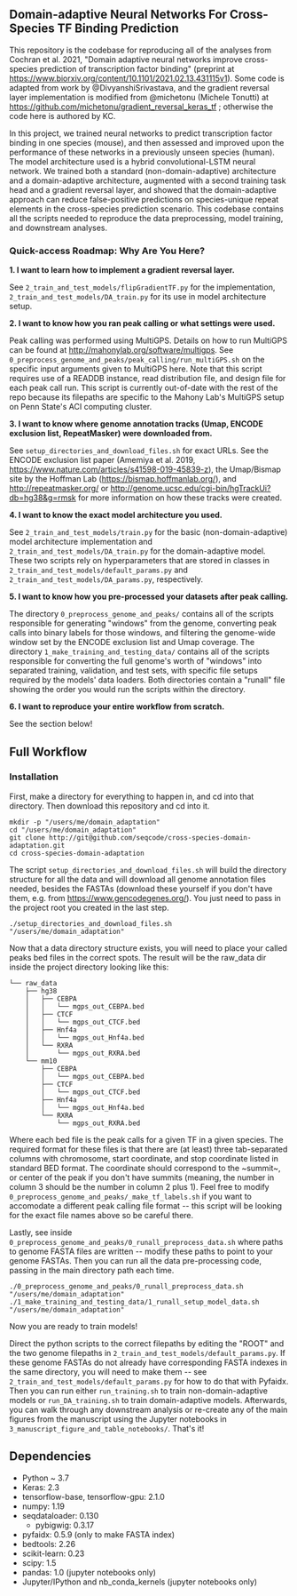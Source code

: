 ## Domain-adaptive Neural Networks For Cross-Species TF Binding Prediction

This repository is the codebase for reproducing all of the analyses from Cochran et al. 2021, "Domain adaptive neural networks improve cross-species prediction of transcription factor binding" (preprint at https://www.biorxiv.org/content/10.1101/2021.02.13.431115v1). Some code is adapted from work by @DivyanshiSrivastava, and the gradient reversal layer implementation is modified from @michetonu (Michele Tonutti) at https://github.com/michetonu/gradient_reversal_keras_tf ; otherwise the code here is authored by KC.

In this project, we trained neural networks to predict transcription factor binding in one species (mouse), and then assessed and improved upon the performance of these networks in a previously unseen species (human). The model architecture used is a hybrid convolutional-LSTM neural network. We trained both a standard (non-domain-adaptive) architecture and a domain-adaptive architecture, augmented with a second training task head and a gradient reversal layer, and showed that the domain-adaptive approach can reduce false-positive predictions on species-unique repeat elements in the cross-species prediction scenario. This codebase contains all the scripts needed to reproduce the data preprocessing, model training, and downstream analyses.


### Quick-access Roadmap: Why Are You Here?

**1. I want to learn how to implement a gradient reversal layer.**

See `2_train_and_test_models/flipGradientTF.py` for the implementation, `2_train_and_test_models/DA_train.py` for its use in model architecture setup.

**2. I want to know how you ran peak calling or what settings were used.**

Peak calling was performed using MultiGPS. Details on how to run MultiGPS can be found at http://mahonylab.org/software/multigps. See `0_preprocess_genome_and_peaks/peak_calling/run_multiGPS.sh` on the specific input arguments given to MultiGPS here. Note that this script requires use of a READDB instance, read distribution file, and design file for each peak call run.  This script is currently out-of-date with the rest of the repo because its filepaths are specific to the Mahony Lab's MultiGPS setup on Penn State's ACI computing cluster.

**3. I want to know where genome annotation tracks (Umap, ENCODE exclusion list, RepeatMasker) were downloaded from.**

See `setup_directories_and_download_files.sh` for exact URLs. See the ENCODE exclusion list paper (Amemiya et al. 2019, https://www.nature.com/articles/s41598-019-45839-z), the Umap/Bismap site by the Hoffman Lab (https://bismap.hoffmanlab.org/), and http://repeatmasker.org/ or http://genome.ucsc.edu/cgi-bin/hgTrackUi?db=hg38&g=rmsk for more information on how these tracks were created.

**4. I want to know the exact model architecture you used.**

See `2_train_and_test_models/train.py` for the basic (non-domain-adaptive) model architecture implementation and `2_train_and_test_models/DA_train.py` for the domain-adaptive model. These two scripts rely on hyperparameters that are stored in classes in `2_train_and_test_models/default_params.py` and `2_train_and_test_models/DA_params.py`, respectively.

**5. I want to know how you pre-processed your datasets after peak calling.**

The directory `0_preprocess_genome_and_peaks/` contains all of the scripts responsible for generating "windows" from the genome, converting peak calls into binary labels for those windows, and filtering the genome-wide window set by the ENCODE exclusion list and Umap coverage. The directory `1_make_training_and_testing_data/` contains all of the scripts responsible for converting the full genome's worth of "windows" into separated training, validation, and test sets, with specific file setups required by the models' data loaders. Both directories contain a "runall" file showing the order you would run the scripts within the directory.

**6. I want to reproduce your entire workflow from scratch.**

See the section below!


## Full Workflow

### Installation

First, make a directory for everything to happen in, and cd into that directory. Then download this repository and cd into it.

```
mkdir -p "/users/me/domain_adaptation"
cd "/users/me/domain_adaptation"
git clone http://git@github.com/seqcode/cross-species-domain-adaptation.git
cd cross-species-domain-adaptation
```

The script `setup_directories_and_download_files.sh` will build the directory structure for all the data and will download all genome annotation files needed, besides the FASTAs (download these yourself if you don't have them, e.g. from https://www.gencodegenes.org/). You just need to pass in the project root you created in the last step.

```
./setup_directories_and_download_files.sh "/users/me/domain_adaptation"
```

Now that a data directory structure exists, you will need to place your called peaks bed files in the correct spots. The result will be the raw_data dir inside the project directory looking like this:

```
└── raw_data
    ├── hg38
    │   ├── CEBPA
    │   │   └── mgps_out_CEBPA.bed
    │   ├── CTCF
    │   │   └── mgps_out_CTCF.bed
    │   ├── Hnf4a
    │   │   └── mgps_out_Hnf4a.bed
    │   └── RXRA
    │       └── mgps_out_RXRA.bed
    └── mm10
        ├── CEBPA
        │   └── mgps_out_CEBPA.bed
        ├── CTCF
        │   └── mgps_out_CTCF.bed
        ├── Hnf4a
        │   └── mgps_out_Hnf4a.bed
        └── RXRA
            └── mgps_out_RXRA.bed
```

Where each bed file is the peak calls for a given TF in a given species. The required format for these files is that there are (at least) three tab-separated columns with chromosome, start coordinate, and stop coordinate listed in standard BED format. The coordinate should correspond to the ~summit~, or center of the peak if you don't have summits (meaning, the number in column 3 should be the number in column 2 plus 1). Feel free to modify `0_preprocess_genome_and_peaks/_make_tf_labels.sh` if you want to accomodate a different peak calling file format -- this script will be looking for the exact file names above so be careful there.

Lastly, see inside `0_preprocess_genome_and_peaks/0_runall_preprocess_data.sh` where paths to genome FASTA files are written -- modify these paths to point to your genome FASTAs. Then you can run all the data pre-processing code, passing in the main directory path each time.

```
./0_preprocess_genome_and_peaks/0_runall_preprocess_data.sh "/users/me/domain_adaptation"
./1_make_training_and_testing_data/1_runall_setup_model_data.sh "/users/me/domain_adaptation"
```

Now you are ready to train models!

Direct the python scripts to the correct filepaths by editing the "ROOT" and the two genome filepaths in `2_train_and_test_models/default_params.py`. If these genome FASTAs do not already have corresponding FASTA indexes in the same directory, you will need to make them -- see `2_train_and_test_models/default_params.py` for how to do that with Pyfaidx. Then you can run either `run_training.sh` to train non-domain-adaptive models or `run_DA_training.sh` to train domain-adaptive models. Afterwards, you can walk through any downstream analysis or re-create any of the main figures from the manuscript using the Jupyter notebooks in `3_manuscript_figure_and_table_notebooks/`. That's it!

## Dependencies
- Python ~ 3.7
- Keras: 2.3
- tensorflow-base, tensorflow-gpu: 2.1.0
- numpy: 1.19
- seqdataloader: 0.130
  - pybigwig: 0.3.17
- pyfaidx: 0.5.9 (only to make FASTA index)
- bedtools: 2.26
- scikit-learn: 0.23
- scipy: 1.5
- pandas: 1.0 (jupyter notebooks only)
- Jupyter/IPython and nb_conda_kernels (jupyter notebooks only)
